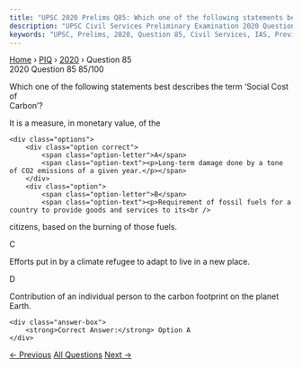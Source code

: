 ```yaml
---
title: "UPSC 2020 Prelims Q85: Which one of the following statements best describes the ter..."
description: "UPSC Civil Services Preliminary Examination 2020 Question 85 with options and answer"
keywords: "UPSC, Prelims, 2020, Question 85, Civil Services, IAS, Previous Year Questions"
---
```


<nav class="breadcrumb">
    <a href="../../">Home</a>
    <span>›</span>
    <a href="../">PIQ</a>
    <span>›</span>
    <a href="./">2020</a>
    <span>›</span>
    <span>Question 85</span>
</nav>

<div class="question-header">
    <div class="question-meta">
        <span class="year-badge">2020</span>
        <span class="question-number">Question 85</span>
        <span class="progress">85/100</span>
    </div>
    <div class="progress-bar">
        <div class="progress-fill" style="width: 85.0%"></div>
    </div>
</div>

<div class="question-content">
    <div class="question-text">
        <p>Which one of the following statements best describes the term ‘Social Cost of<br />
Carbon’?</p>
<p>It is a measure, in monetary value, of the</p>
    </div>
    
    <div class="options">
        <div class="option correct">
            <span class="option-letter">A</span>
            <span class="option-text"><p>Long-term damage done by a tone of CO2 emissions of a given year.</p></span>
        </div>
        <div class="option">
            <span class="option-letter">B</span>
            <span class="option-text"><p>Requirement of fossil fuels for a country to provide goods and services to its<br />
citizens, based on the burning of those fuels.</p></span>
        </div>
        <div class="option">
            <span class="option-letter">C</span>
            <span class="option-text"><p>Efforts put in by a climate refugee to adapt to live in a new place.</p></span>
        </div>
        <div class="option">
            <span class="option-letter">D</span>
            <span class="option-text"><p>Contribution of an individual person to the carbon footprint on the planet<br />
Earth.</p></span>
        </div>
    </div>

    <div class="answer-box">
        <strong>Correct Answer:</strong> Option A
    </div>
</div>

<div class="question-nav">
    <a href="../q084-according-to-indias-national-policy-on-biofuels-wh/" class="nav-btn prev">← Previous</a>
    <a href="../" class="nav-btn center">All Questions</a>
    <a href="../q086-with-reference-to-pulse-production-in-india-consid/" class="nav-btn next">Next →</a>
</div>
